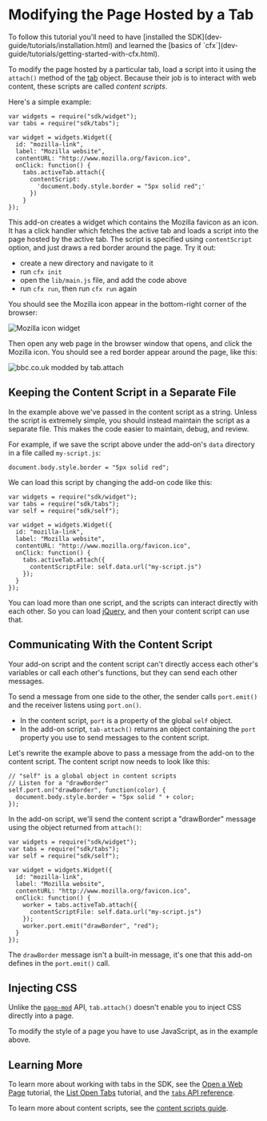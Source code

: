 <!-- This Source Code Form is subject to the terms of the Mozilla Public
   - License, v. 2.0. If a copy of the MPL was not distributed with this
   - file, You can obtain one at http://mozilla.org/MPL/2.0/. -->

# Modifying the Page Hosted by a Tab #

<span class="aside">
To follow this tutorial you'll need to have
[installed the SDK](dev-guide/tutorials/installation.html)
and learned the
[basics of `cfx`](dev-guide/tutorials/getting-started-with-cfx.html).
</span>

To modify the page hosted by a particular tab, load a script into it
using the `attach()` method of the
[tab](modules/sdk/tabs.html) object. Because their job is
to interact with web content, these scripts are called *content scripts*.

Here's a simple example:

    var widgets = require("sdk/widget");
    var tabs = require("sdk/tabs");

    var widget = widgets.Widget({
      id: "mozilla-link",
      label: "Mozilla website",
      contentURL: "http://www.mozilla.org/favicon.ico",
      onClick: function() {
        tabs.activeTab.attach({
          contentScript:
            'document.body.style.border = "5px solid red";'
          })
        }
    });

This add-on creates a widget which contains the Mozilla favicon as an icon.
It has a click handler which fetches the active tab and loads a
script into the page hosted by the active tab. The script is specified using
`contentScript` option, and just draws
a red border around the page. Try it out:

* create a new directory and navigate to it
* run `cfx init`
* open the `lib/main.js` file, and add the code above
* run `cfx run`, then run `cfx run` again

You should see the Mozilla icon appear in the bottom-right corner of the
browser:

<img class="image-center" src="static-files/media/screenshots/widget-mozilla.png"
alt="Mozilla icon widget" />

Then open any web page in the browser window that opens, and click the
Mozilla icon. You should see a red border appear around the page, like this:

<img class="image-center" src="static-files/media/screenshots/tabattach-bbc.png"
alt="bbc.co.uk modded by tab.attach" />

## Keeping the Content Script in a Separate File ##

In the example above we've passed in the content script as a string. Unless
the script is extremely simple, you should instead maintain the script as a
separate file. This makes the code easier to maintain, debug, and review.

For example, if we save the script above under the add-on's `data` directory
in a file called `my-script.js`:

    document.body.style.border = "5px solid red";

We can load this script by changing the add-on code like this:

    var widgets = require("sdk/widget");
    var tabs = require("sdk/tabs");
    var self = require("sdk/self");

    var widget = widgets.Widget({
      id: "mozilla-link",
      label: "Mozilla website",
      contentURL: "http://www.mozilla.org/favicon.ico",
      onClick: function() {
        tabs.activeTab.attach({
          contentScriptFile: self.data.url("my-script.js")
        });
      }
    });

You can load more than one script, and the scripts can interact
directly with each other. So you can load [jQuery](http://jquery.com/),
and then your content script can use that.

## Communicating With the Content Script ##

Your add-on script and the content script can't directly
access each other's variables or call each other's functions, but they
can send each other messages.

To send a
message from one side to the other, the sender calls `port.emit()` and
the receiver listens using `port.on()`.

* In the content script, `port` is a property of the global `self` object.
* In the add-on script, `tab-attach()` returns an object containing the
`port` property you use to send messages to the content script.

Let's rewrite the example above to pass a message from the add-on to
the content script. The content script now needs to look like this:

    // "self" is a global object in content scripts
    // Listen for a "drawBorder"
    self.port.on("drawBorder", function(color) {
      document.body.style.border = "5px solid " + color;
    });

In the add-on script, we'll send the content script a "drawBorder" message
using the object returned from `attach()`:

    var widgets = require("sdk/widget");
    var tabs = require("sdk/tabs");
    var self = require("sdk/self");

    var widget = widgets.Widget({
      id: "mozilla-link",
      label: "Mozilla website",
      contentURL: "http://www.mozilla.org/favicon.ico",
      onClick: function() {
        worker = tabs.activeTab.attach({
          contentScriptFile: self.data.url("my-script.js")
        });
        worker.port.emit("drawBorder", "red");
      }
    });

The `drawBorder` message isn't a built-in message, it's one that this
add-on defines in the `port.emit()` call.

## Injecting CSS ##

Unlike the [`page-mod`](dev-guide/tutorials/modifying-web-pages-url.html) API,
`tab.attach()` doesn't enable you to inject CSS directly into a page.

To modify the style of a page you have to use JavaScript, as in
the example above.

## Learning More ##

To learn more about working with tabs in the SDK, see the
[Open a Web Page](dev-guide/tutorials/open-a-web-page.html)
tutorial, the
[List Open Tabs](dev-guide/tutorials/list-open-tabs.html)
tutorial, and the [`tabs` API reference](modules/sdk/tabs.html).

To learn more about content scripts, see the
[content scripts guide](dev-guide/guides/content-scripts/index.html).